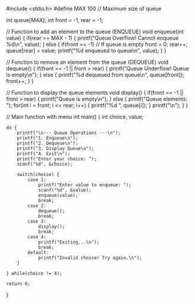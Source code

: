 #include <stdio.h>
#define MAX 100  // Maximum size of queue

int queue[MAX];
int front = -1, rear = -1;

// Function to add an element to the queue (ENQUEUE)
void enqueue(int value) {
    if(rear == MAX - 1) {
        printf("Queue Overflow! Cannot enqueue %d\n", value);
    } else {
        if(front == -1)  // If queue is empty
            front = 0;
        rear++;
        queue[rear] = value;
        printf("%d enqueued to queue\n", value);
    }
}

// Function to remove an element from the queue (DEQUEUE)
void dequeue() {
    if(front == -1 || front > rear) {
        printf("Queue Underflow! Queue is empty\n");
    } else {
        printf("%d dequeued from queue\n", queue[front]);
        front++;
    }
}

// Function to display the queue elements
void display() {
    if(front == -1 || front > rear) {
        printf("Queue is empty\n");
    } else {
        printf("Queue elements: ");
        for(int i = front; i <= rear; i++) {
            printf("%d ", queue[i]);
        }
        printf("\n");
    }
}

// Main function with menu
int main() {
    int choice, value;

    do {
        printf("\n--- Queue Operations ---\n");
        printf("1. Enqueue\n");
        printf("2. Dequeue\n");
        printf("3. Display Queue\n");
        printf("4. Exit\n");
        printf("Enter your choice: ");
        scanf("%d", &choice);

        switch(choice) {
            case 1:
                printf("Enter value to enqueue: ");
                scanf("%d", &value);
                enqueue(value);
                break;
            case 2:
                dequeue();
                break;
            case 3:
                display();
                break;
            case 4:
                printf("Exiting...\n");
                break;
            default:
                printf("Invalid choice! Try again.\n");
        }

    } while(choice != 4);

    return 0;
}

